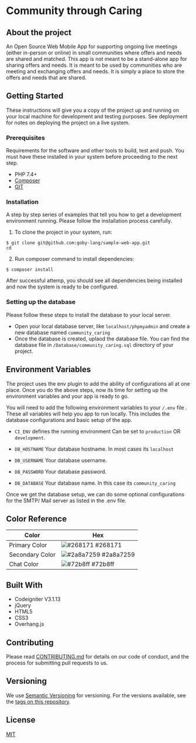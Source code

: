 # Community through Caring
## About the project
An Open Source Web Mobile App for supporting ongoing live meetings (either in-person or online) in small communities where offers and needs are shared and matched. This app is not meant to be a stand-alone app for sharing offers and needs. It is meant to be used by communities who are meeting and exchanging offers and needs. It is simply a place to store the offers and needs that are shared. 


## Getting Started
These instructions will give you a copy of the project up and running on your local machine for development and testing purposes. See deployment for notes on deploying the project on a live system.
### Prerequisites

Requirements for the software and other tools to build, test and push. You must have these installed in your system before proceeding to the next step.

- PHP 7.4+
- [Composer](https://getcomposer.org/download/)
- [GIT](https://git-scm.com/downloads)


### Installation

A step by step series of examples that tell you how to get a development
environment running. Please follow the installation process carefully.

1. To clone the project in your system, run:

```
$ git clone git@github.com:goby-lang/sample-web-app.git
cd 
```

2. Run composer command to install dependencies:

```
$ composer install
```

After successful attemp, you should see all dependencies being installed and now the system is ready to be configured.

### Setting up the database
Please follow these steps to install the database to your local server.

- Open your local database server, like `localhost/phpmyadmin` and create a new database named `community_caring`
- Once the database is created, uplaod the database file. You can find the database file in `/Database/community_caring.sql` directory of your project.  



## Environment Variables

The project uses the env plugin to add the ability of configurations all at one place. Once you do the above steps, now its time for setting up the environment variables and your app is ready to go.

You will need to add the following environment variables to your `/.env` file . These all variables will help you app to run locally. This includes the database configurations and basic setup of the app.

- `CI_ENV` defines the running environment Can be set to `production` OR `development`.

- `DB_HOSTNAME` Your database hostname. In most cases its `localhost`

- `DB_USERNAME` Your database username. 

- `DB_PASSWORD` Your database password. 

- `DB_DATABASE` Your database name. In this case its `community_caring`

Once we get the database setup, we can do some optional configurations for the SMTP/ Mail server as listed in the .env file.
    
## Color Reference

| Color             | Hex                                                                |
| ----------------- | ------------------------------------------------------------------ |
| Primary Color | ![#268171](https://via.placeholder.com/10/268171?text=+) #268171 |
| Secondary Color | ![#2a8a7259](https://via.placeholder.com/10/2a8a7259?text=+) #2a8a7259 |
| Chat Color | ![#72b8ff](https://via.placeholder.com/10/72b8ff?text=+) #72b8ff |

## Built With
- Codeigniter V3.1.13
- jQuery
- HTML5
- CSS3
- Overhang.js


## Contributing

Please read [CONTRIBUTING.md](CONTRIBUTING.md) for details on our code
of conduct, and the process for submitting pull requests to us.

## Versioning

We use [Semantic Versioning](http://semver.org/) for versioning. For the versions
available, see the [tags on this
repository](https://github.com/rdamashek/Community-Through-Caring/tags).


## License

[MIT](https://choosealicense.com/licenses/mit/)

